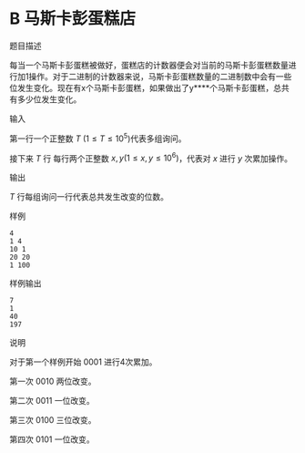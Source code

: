 # B 马斯卡彭蛋糕店

题目描述

每当一个马斯卡彭蛋糕被做好，蛋糕店的计数器便会对当前的马斯卡彭蛋糕数量进行加1操作。对于二进制的计数器来说，马斯卡彭蛋糕数量的二进制数中会有一些位发生变化。现在有x个马斯卡彭蛋糕，如果做出了y****个马斯卡彭蛋糕，总共有多少位发生变化。

输入

第一行一个正整数 $T$ $(1\leq T \leq 10^5)$代表多组询问。

接下来 $T$ 行 每行两个正整数 $x,y(1\leq x,y \leq 10^6)$，代表对 $x$ 进行 $y$ 次累加操作。

输出

$T$ 行每组询问一行代表总共发生改变的位数。

样例

```
4
1 4
10 1
20 20
1 100
```

样例输出

```
7
1
40
197
```

说明

对于第一个样例开始 0001 进行4次累加。

第一次 0010 两位改变。

第二次 0011 一位改变。

第三次 0100 三位改变。

第四次 0101 一位改变。
